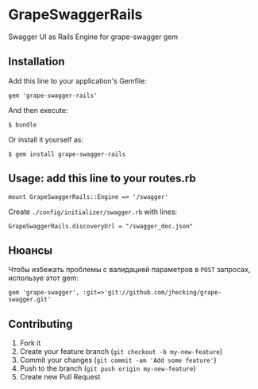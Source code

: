 # GrapeSwaggerRails

Swagger UI as Rails Engine for grape-swagger gem

## Installation

Add this line to your application's Gemfile:

    gem 'grape-swagger-rails'

And then execute:

    $ bundle

Or install it yourself as:

    $ gem install grape-swagger-rails

## Usage: add this line to your routes.rb

    mount GrapeSwaggerRails::Engine => '/swagger'

Create `./config/initializer/swagger.rb` with lines:

    GrapeSwaggerRails.discoveryUrl = "/swagger_doc.json"
    
## Нюансы

Чтобы избежать проблемы с валидацией параметров в `POST` запросах, используе этот gem:

    gem 'grape-swagger', :git=>'git://github.com/jhecking/grape-swagger.git'

## Contributing

1. Fork it
2. Create your feature branch (`git checkout -b my-new-feature`)
3. Commit your changes (`git commit -am 'Add some feature'`)
4. Push to the branch (`git push origin my-new-feature`)
5. Create new Pull Request
